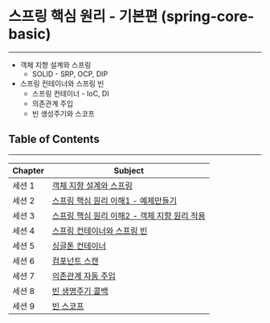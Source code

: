 # 스프링 핵심 원리 - 기본편 (spring-core-basic)
*****

* 객체 지향 설계와 스프링
  * SOLID - SRP, OCP, DIP
* 스프링 컨테이너와 스프링 빈
  * 스프링 컨테이너 - IoC, DI
  * 의존관계 주입
  * 빈 생성주기와 스코프

    
## Table of Contents
*****

| Chapter | Subject
| ------- | ------- |
| 세션 1 | [객체 지향 설계와 스프링](readme/README1.md)
| 세션 2 | [스프링 핵심 원리 이해1 - 예제만들기](readme/README2.md)
| 세션 3 | [스프링 핵심 원리 이해2 - 객체 지향 원리 적용](readme/README3.md)
| 세션 4 | [스프링 컨테이너와 스프링 빈](readme/README4.md)
| 세션 5 | [싱글톤 컨테이너](readme/README5.md)
| 세션 6 | [컴포넌트 스캔](readme/README6.md)
| 세션 7 | [의존관계 자동 주입](readme/README7.md)
| 세션 8 | [빈 생명주기 콜백](readme/README8.md)
| 세션 9 | [빈 스코프](readme/README9.md)